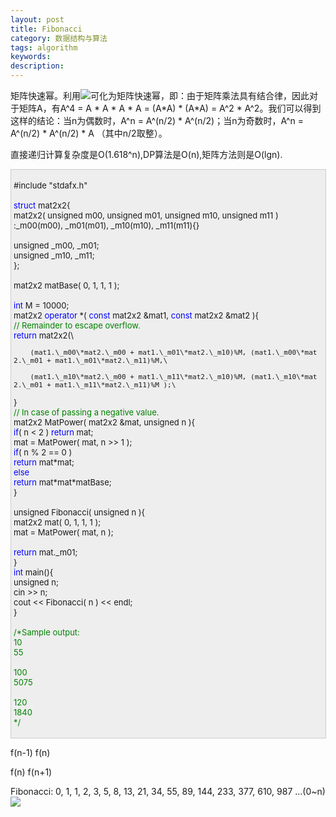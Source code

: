 ```yaml
---
layout: post
title: Fibonacci
category: 数据结构与算法
tags: algorithm
keywords: 
description: 
---
```


  

矩阵快速幂。利用![](http://files.note.sdo.com/XbPJ4~jZB7_OwE0bs002za)可化为矩阵快速幂，即：由于矩阵乘法具有结合律，因此对于矩阵A，有A\^4 = A \* A \* A \* A = (A\*A) \* (A\*A) = A\^2 \* A\^2。我们可以得到这样的结论：当n为偶数时，A\^n = A\^(n/2) \* A\^(n/2)；当n为奇数时，A\^n = A\^(n/2) \* A\^(n/2) \* A （其中n/2取整）。

 直接递归计算复杂度是O(1.618\^n),DP算法是O(n),矩阵方法则是O(lgn).

<div
style="border-bottom:#cccccc 1px solid;border-left:#cccccc 1px solid;padding-bottom:4px;background-color:#eeeeee;padding-left:4px;width:98%;padding-right:5px;font-size:13px;word-break:break-all;border-top:#cccccc 1px solid;border-right:#cccccc 1px solid;padding-top:4px;">

\#include "stdafx.h"\
\
 <span style="color:#0000ff;">struct</span> mat2x2{\
     mat2x2( unsigned m00, unsigned m01, unsigned m10, unsigned m11 )\
         :\_m00(m00), \_m01(m01), \_m10(m10), \_m11(m11){}\
\
     unsigned \_m00, \_m01;\
     unsigned \_m10, \_m11;\
 };\
\
 mat2x2 matBase( 0, 1, 1, 1 );\
\
 <span style="color:#0000ff;">int</span> M = 10000;\
 mat2x2 <span style="color:#0000ff;">operator</span> \*( <span
style="color:#0000ff;">const</span> mat2x2 &mat1, <span
style="color:#0000ff;">const</span> mat2x2 &mat2 ){\
     <span style="color:#008000;">//</span><span
style="color:#008000;"> Remainder to escape overflow.</span><span
style="color:#008000;">\
 </span>    <span style="color:#0000ff;">return</span> mat2x2(\

        (mat1.\_m00\*mat2.\_m00 + mat1.\_m01\*mat2.\_m10)%M, (mat1.\_m00\*mat2.\_m01 + mat1.\_m01\*mat2.\_m11)%M,\

        (mat1.\_m10\*mat2.\_m00 + mat1.\_m11\*mat2.\_m10)%M, (mat1.\_m10\*mat2.\_m01 + mat1.\_m11\*mat2.\_m11)%M );\
 }\
 <span style="color:#008000;">//</span><span
style="color:#008000;"> In case of passing a negative value.</span><span
style="color:#008000;">\
 </span>mat2x2 MatPower( mat2x2 &mat, unsigned n ){\
     <span style="color:#0000ff;">if</span>( n \< 2 ) <span
style="color:#0000ff;">return</span> mat;\
     mat = MatPower( mat, n \>\> 1 );\
     <span style="color:#0000ff;">if</span>( n % 2 == 0 )\
         <span style="color:#0000ff;">return</span> mat\*mat;\
     <span style="color:#0000ff;">else</span>\
         <span style="color:#0000ff;">return</span> mat\*mat\*matBase;\
 }\
\
 unsigned Fibonacci( unsigned n ){\
     mat2x2 mat( 0, 1, 1, 1 );\
     mat = MatPower( mat, n );\
\
     <span style="color:#0000ff;">return</span> mat.\_m01;\
 }\
 <span style="color:#0000ff;">int</span> main(){\
     unsigned n;\
     cin \>\> n;\
     cout \<\< Fibonacci( n ) \<\< endl;\
 }\
\
 <span style="color:#008000;">/\*</span><span
style="color:#008000;">Sample output:\
 10\
 55\
\
 100\
 5075\
\
 120\
 1840\
 </span><span style="color:#008000;">\*/</span> 

</div>

 f(n-1) f(n)

 f(n)   f(n+1)

 

Fibonacci: 0, 1, 1, 2, 3, 5, 8, 13, 21, 34, 55, 89, 144, 233, 377, 610, 987 ...(0\~n)
 ![](http://files.note.sdo.com/XbPJ4~jZB7_ywE0bs002z6)

 









